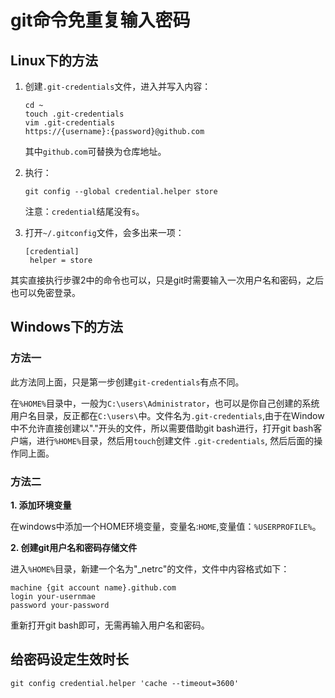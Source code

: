 # git命令免重复输入密码

## Linux下的方法

1. 创建`.git-credentials`文件，进入并写入内容：

   ```shell
   cd ~
   touch .git-credentials
   vim .git-credentials
   https://{username}:{password}@github.com
   ```

   其中`github.com`可替换为仓库地址。

2. 执行：

   ```shell
   git config --global credential.helper store
   ```

   注意：`credential`结尾没有`s`。

3. 打开`~/.gitconfig`文件，会多出来一项：

   ```shell
   [credential]
   	helper = store
   ```

其实直接执行步骤2中的命令也可以，只是git时需要输入一次用户名和密码，之后也可以免密登录。

## Windows下的方法

### 方法一

此方法同上面，只是第一步创建`git-credentials`有点不同。

在`%HOME%`目录中，一般为`C:\users\Administrator`，也可以是你自己创建的系统用户名目录，反正都在`C:\users\`中。文件名为`.git-credentials`,由于在Window中不允许直接创建以"."开头的文件，所以需要借助git bash进行，打开git bash客户端，进行`%HOME%`目录，然后用`touch`创建文件 `.git-credentials`, 然后后面的操作同上面。

### 方法二

**1. 添加环境变量**

在windows中添加一个HOME环境变量，变量名:`HOME`,变量值：`%USERPROFILE%`。

**2. 创建git用户名和密码存储文件**

进入`%HOME%`目录，新建一个名为"_netrc"的文件，文件中内容格式如下：

```shell
machine {git account name}.github.com
login your-usernmae
password your-password
```

重新打开git bash即可，无需再输入用户名和密码。



## 给密码设定生效时长

```shell
git config credential.helper 'cache --timeout=3600'
```

